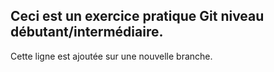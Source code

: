 ## Ceci est un exercice pratique Git niveau débutant/intermédiaire.
Cette ligne est ajoutée sur une nouvelle branche.
